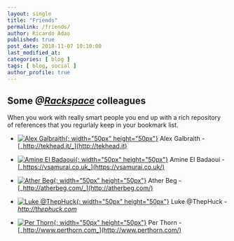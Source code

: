 ```yaml
---
layout: single
title: "Friends"
permalink: /friends/
author: Ricardo Adao
published: true
post_date: 2018-11-07 10:10:00
last_modified_at:
categories: [ blog ]
tags: [ blog, social ]
author_profile: true
---
```

## Some _@[Rackspace](https://www.rackspace.com/)_ colleagues

 When you work with really smart people you end up with a rich repository of references that you regurlaly keep in your bookmark list.

* [![Alex Galbraith](https://pbs.twimg.com/profile_images/793442977289007104/wC7gIBvX_400x400.jpg){: width="50px" height="50px"}](http://tekhead.it/blog/about/) Alex Galbraith - [_http://tekhead.it/_](http://tekhead.it)

* [![Amine El Badaoui](https://pbs.twimg.com/profile_images/978727565270618113/dEmymoCb_400x400.jpg){: width="50px" height="50px"}](https://vsamurai.co.uk/about/) Amine El Badaoui - [_https://vsamurai.co.uk_](https://vsamurai.co.uk/)

* [![Ather Beg](https://pbs.twimg.com/profile_images/785468932/DSC04295-4_400x400.jpg){: width="50px" height="50px"}](http://atherbeg.com/) Ather Beg - [_http://atherbeg.com/_](http://atherbeg.com/)

* [![Luke @ThepHuck](https://pbs.twimg.com/profile_images/1034589426985230337/u0zGf9UL_400x400.jpg){: width="50px" height="50px"}](http://thephuck.com/about/) Luke @ThepHuck - [_http://thephuck.com_](http://thephuck.com/)

* [![Per Thorn](https://pbs.twimg.com/profile_images/468112862381367296/uYOBYMIo_400x400.jpeg){: width="50px" height="50px"}](https://www.perthorn.com/about/) Per Thorn - [_http://www.perthorn.com_](http://www.perthorn.com/)
